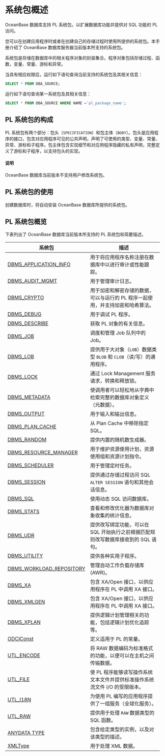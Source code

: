 系统包概述 
==========================

OceanBase 数据库支持 PL 系统包，以扩展数据库功能并提供对 SQL 功能的 PL 访问。

您可以在创建应用程序时或者在创建自己的存储过程时使用所提供的系统包。本手册介绍了 OceanBase 数据库服务器当前版本所支持的系统包。

系统包是存储在数据库中的相关程序对象的封装集合。程序对象包括存储过程、函数，变量、常量、游标和异常。

当具有相应权限后，运行如下语句查询当前支持的系统包及其相关信息：

```sql
SELECT * FROM DBA_SOURCE;
```

运行如下语句查询某一系统包及其相关信息：

```sql
SELECT * FROM DBA_SOURCE WHERE NAME ='pl_package_name';
```



PL 系统包的构成 
------------------

PL 系统包有两个部分：包头（`SPECIFICATION`）和包主体（`BODY`）。包头是应用程序的接口，包含对应用程序可见的公共声明，声明了可使用的类型、变量、常量、异常、游标和子程序。包主体包含实现细节和对应用程序隐藏的私有声明，完整定义了游标和子程序，以支持包头的实现。 

  <main id="notice" type='explain'>
    <h4>说明</h4>
    <p>OceanBase 数据库当前版本不支持用户修改系统包。</p>
  </main>

PL 系统包的使用 
------------------

创建数据库时，将自动安装 OceanBase 数据库所提供的系统包。 

PL 系统包概览 
-----------------------------

下表列出了 OceanBase 数据库当前版本所支持的 PL 系统包和简要描述。

|                            系统包                       |                      描述                       |
|---------------------------------------------------------|-----------------------------------------------|
| [DBMS_APPLICATION_INFO](19.dbms-application-info-oracle/1.dbms-application-info-overview-oracle.md)  | 用于将应用程序名称注册在数据库中以进行审计或性能跟踪。 |
| [DBMS_AUDIT_MGMT](26.dbms-audit-mgmt-oracle/1.dbms-audit-mgmt-overview-oracle)  | 用于管理审计日志。|
| [DBMS_CRYPTO](38.dbms-crypto-oracle/1.dbms-crypto-overview-oracle.md)   | 用于加密和解密存储的数据，可以与运行的 PL 程序一起使用，并支持加密和哈希算法。 |
| [DBMS_DEBUG](53.dbms-debug-oracle/1.dbms-debug-overview-oracle.md)      | 用于调试 PL 程序。                                   |
| [DBMS_DESCRIBE](56.dbms-describe-oracle/1.dbms-describe-overview-oracle.md)  | 获取 PL 对象的有关信息。                                |
| [DBMS_JOB](88.dbms-job-oracle/1.dbms-job-overview-oracle.md)              | 调度和管理 Job 队列中的 Job。                           |
| [DBMS_LOB](93.dbms-lob-oracle/1.dbms-lob-overview-oracle.md)              | 提供用于大对象（`LOB`）数据类型 `BLOB` 和 `CLOB`（读/写）的通用程序。 |
| [DBMS_LOCK](94.dbms-lock-oracle/1.dbms-lock-overview-oracle.md)             | 通过 Lock Management 服务请求，转换和释放锁。               |
| [DBMS_METADATA](99.dbms-metadata-oracle/1.dbms-metadata-overview-oracle.md)  | 使调用者可以轻松地从字典中检索完整的数据库对象定义（元数据）。    |
| [DBMS_OUTPUT](111.dbms-output-oracle/1.dbms-output-overview-oracle.md)        | 用于输入和输出信息。                                    |
| [DBMS_PLAN_CACHE](125.dbms-plan-cache-oracle/1.dbms-plan-cache-overview-oracle.md) | 从 Plan Cache 中移除指定 SQL。                       |
| [DBMS_RANDOM](127.dbms-random-oracle/1.dbms-random-overview-oracle.md)        | 提供内置的随机数生成器。                                  |
| [DBMS_RESOURCE_MANAGER](133.dbms-resource-manager-oracle/1.dbms-resource-manager-overview-oracle.md)| 用于维护资源使用计划，资源使用组和资源计划指令。|
| [DBMS_SCHEDULER](142.dbms-scheduler-oracle/1.dbms-scheduler-overview-oracle.md)|用于管理定时任务。                             |
| [DBMS_SESSION](145.dbms-session-oracle/1.dbms-session-overview-oracle.md)      | 提供通过存储过程访问 SQL `ALTER SESSION` 语句和其他会话信息。     |
| [DBMS_SQL](152.dbms-sql-oracle/1.dbms-sql-overview-oracle.md)              | 使用动态 SQL 访问数据库。                               |
| [DBMS_STATS](159.dbms-stats-oracle/1.dbms-stats-overview-oracle.md)        | 查看和修改优化器为数据库对象收集的统计信息。                        |
| [DBMS_UDR](178.dbms-udr-oracle/1.dbms-udr-overview-oracle.md)| 提供改写绑定功能，可以在 SQL 开始执行之前根据匹配规则改写数据库接收到的 SQL 语句。|
| [DBMS_UTILITY](179.dbms-utility-oracle/1.dbms-utility-overviewy-oracle.md)  | 提供各种实用子程序。                              |
| [DBMS_WORKLOAD_REPOSITORY](184.dbms-workload-repository-oracle/1.dbms-workload-repository-overview-oracle.md)|管理自动工作负载存储库 (AWR)。|
| [DBMS_XA](185.dbms-xa-oracle/1.dbms-xa-overview-oracle.md)               | 包含 XA/Open 接口，以供应用程序在 PL 中调用 XA 接口。           |
| [DBMS_XMLGEN](197.dbms-xmlgen-oracle/1.dbms-xmlgen-system-package-overview-oracle.md)| 包含 XA/Open 接口，以供应用程序在 PL 中调用 XA 接口。    |
| [DBMS_XPLAN](207.dbms-xplan-oracle/1.dbms-xplan-overview-oracle.md)|  提供逻辑计划管理相关的功能，包括逻辑计划优化追踪等。 |
| [ODCIConst](228.odciconst-oracle/1.odciconst-overview-oracle.md)             | 定义适用于 PL 的常量。                                 |
| [UTL_ENCODE](260.utl-encode-oracle/1.utl-encode-overview-oracle.md)            | 将 RAW 数据编码为标准格式的功能，以便可以在主机之间传输数据。             |
| [UTL_FILE](261.utl-file-oracle/1.utl-file-overview-oracle.md)              | 使 PL 程序能够读写操作系统文本文件并提供标准操作系统流文件 I/O 的受限版本。    |
| [UTL_I18N](263.utl-i18n-oracle/1.utl-i18n-overview-oracle.md)              | 为使用 PL 编写的应用程序提供了一组服务（全球化服务）。                 |
| [UTL_RAW](270.utl-raw-oracle/1.utl-raw-overview-oracle.md)               | 提供用于处理 `RAW` 数据类型的 SQL 函数。                    |
| [ANYDATA TYPE](278.anydata-type-oracle/1.anydata-type-overview-oracle.md)| 包含给定类型的实例，以及对该类型的描述。|
| [XMLType](296.xmltype-oracle/1.xmltype-overview-oracle.md)| 用于处理 XML 数据。 |
